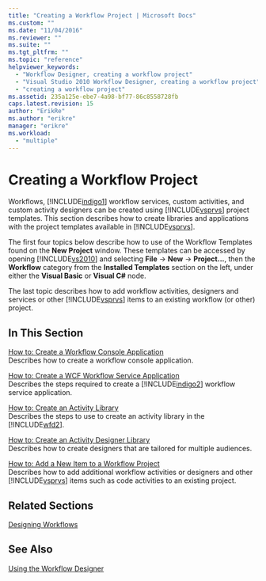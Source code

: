 ```yaml
---
title: "Creating a Workflow Project | Microsoft Docs"
ms.custom: ""
ms.date: "11/04/2016"
ms.reviewer: ""
ms.suite: ""
ms.tgt_pltfrm: ""
ms.topic: "reference"
helpviewer_keywords: 
  - "Workflow Designer, creating a workflow project"
  - "Visual Studio 2010 Workflow Designer, creating a workflow project"
  - "creating a workflow project"
ms.assetid: 235a125e-ebe7-4a98-bf77-86c8558728fb
caps.latest.revision: 15
author: "ErikRe"
ms.author: "erikre"
manager: "erikre"
ms.workload: 
  - "multiple"
---
```

# Creating a Workflow Project
Workflows, [!INCLUDE[indigo1](../workflow-designer/includes/indigo1_md.md)] workflow services, custom activities, and custom activity designers can be created using [!INCLUDE[vsprvs](../code-quality/includes/vsprvs_md.md)] project templates. This section describes how to create libraries and applications with the project templates available in [!INCLUDE[vsprvs](../code-quality/includes/vsprvs_md.md)].  
  
 The first four topics below describe how to use of the Workflow Templates found on the **New Project** window. These templates can be accessed by opening [!INCLUDE[vs2010](../misc/includes/vs2010_md.md)] and selecting **File** -> **New** -> **Project...**, then the **Workflow** category from the **Installed Templates** section on the left, under either the **Visual Basic** or **Visual C#** node.  
  
 The last topic describes how to add workflow activities, designers and services or other [!INCLUDE[vsprvs](../code-quality/includes/vsprvs_md.md)] items to an existing workflow (or other) project.  
  
## In This Section  
 [How to: Create a Workflow Console Application](../workflow-designer/how-to-create-a-workflow-console-application.md)  
 Describes how to create a workflow console application.  
  
 [How to: Create a WCF Workflow Service Application](../workflow-designer/how-to-create-a-wcf-workflow-service-application.md)  
 Describes the steps required to create a [!INCLUDE[indigo2](../workflow-designer/includes/indigo2_md.md)] workflow service application.  
  
 [How to: Create an Activity Library](../workflow-designer/how-to-create-an-activity-library.md)  
 Describes the steps to use to create an activity library in the [!INCLUDE[wfd2](../workflow-designer/includes/wfd2_md.md)].  
  
 [How to: Create an Activity Designer Library](../workflow-designer/how-to-create-an-activity-designer-library.md)  
 Describes how to create designers that are tailored for multiple audiences.  
  
 [How to: Add a New Item to a Workflow Project](../workflow-designer/how-to-add-a-new-item-to-a-workflow-project.md)  
 Describes how to add additional workflow activities or designers and other [!INCLUDE[vsprvs](../code-quality/includes/vsprvs_md.md)] items such as code activities to an existing project.  
  
## Related Sections  
 [Designing Workflows](/dotnet/framework/windows-workflow-foundation/designing-workflows)  
  
## See Also  
 [Using the Workflow Designer](../workflow-designer/using-the-workflow-designer.md)